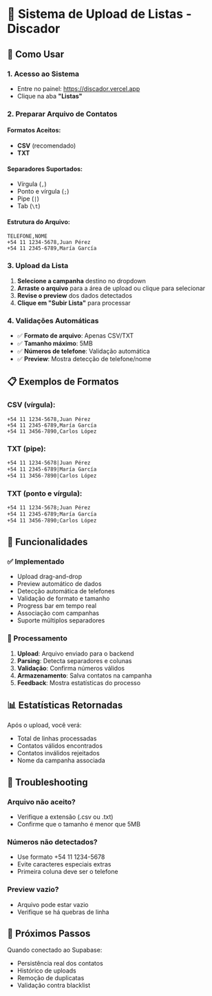 # 📂 Sistema de Upload de Listas - Discador

## 🎯 Como Usar

### 1. Acesso ao Sistema
- Entre no painel: https://discador.vercel.app
- Clique na aba **"Listas"**

### 2. Preparar Arquivo de Contatos

#### Formatos Aceitos:
- **CSV** (recomendado)
- **TXT** 

#### Separadores Suportados:
- Vírgula (`,`)
- Ponto e vírgula (`;`)
- Pipe (`|`)
- Tab (`\t`)

#### Estrutura do Arquivo:
```
TELEFONE,NOME
+54 11 1234-5678,Juan Pérez
+54 11 2345-6789,María García
```

### 3. Upload da Lista

1. **Selecione a campanha** destino no dropdown
2. **Arraste o arquivo** para a área de upload ou clique para selecionar
3. **Revise o preview** dos dados detectados
4. **Clique em "Subir Lista"** para processar

### 4. Validações Automáticas

- ✅ **Formato de arquivo**: Apenas CSV/TXT
- ✅ **Tamanho máximo**: 5MB
- ✅ **Números de telefone**: Validação automática
- ✅ **Preview**: Mostra detecção de telefone/nome

## 📋 Exemplos de Formatos

### CSV (vírgula):
```csv
+54 11 1234-5678,Juan Pérez
+54 11 2345-6789,María García
+54 11 3456-7890,Carlos López
```

### TXT (pipe):
```txt
+54 11 1234-5678|Juan Pérez
+54 11 2345-6789|María García
+54 11 3456-7890|Carlos López
```

### TXT (ponto e vírgula):
```txt
+54 11 1234-5678;Juan Pérez
+54 11 2345-6789;María García
+54 11 3456-7890;Carlos López
```

## 🔧 Funcionalidades

### ✅ Implementado
- Upload drag-and-drop
- Preview automático de dados
- Detecção automática de telefones
- Validação de formato e tamanho
- Progress bar em tempo real
- Associação com campanhas
- Suporte múltiplos separadores

### 🔄 Processamento
1. **Upload**: Arquivo enviado para o backend
2. **Parsing**: Detecta separadores e colunas
3. **Validação**: Confirma números válidos
4. **Armazenamento**: Salva contatos na campanha
5. **Feedback**: Mostra estatísticas do processo

## 📊 Estatísticas Retornadas

Após o upload, você verá:
- Total de linhas processadas
- Contatos válidos encontrados
- Contatos inválidos rejeitados
- Nome da campanha associada

## 🚨 Troubleshooting

### Arquivo não aceito?
- Verifique a extensão (.csv ou .txt)
- Confirme que o tamanho é menor que 5MB

### Números não detectados?
- Use formato +54 11 1234-5678
- Evite caracteres especiais extras
- Primeira coluna deve ser o telefone

### Preview vazio?
- Arquivo pode estar vazio
- Verifique se há quebras de linha

## 🎯 Próximos Passos

Quando conectado ao Supabase:
- Persistência real dos contatos
- Histórico de uploads
- Remoção de duplicatas
- Validação contra blacklist 